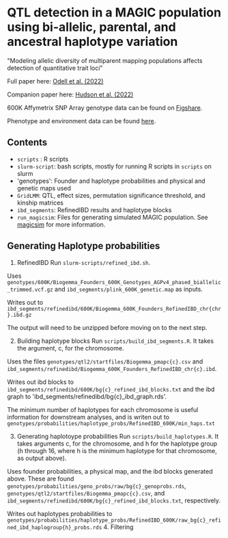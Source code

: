 # QTL detection in a MAGIC population using bi-allelic, parental, and ancestral haplotype variation

"Modeling allelic diversity of multiparent mapping populations affects detection of quantitative trait loci"

Full paper here: [Odell et al. (2022)](https://academic.oup.com/g3journal/article/12/3/jkac011/6509518)

Companion paper here: [Hudson et al. (2022)](https://academic.oup.com/g3journal/article/12/3/jkac013/6520465)

600K Affymetrix SNP Array genotype data can be found on [Figshare](https://figshare.com/articles/dataset/Biogemma_BALANCE_MAGIC_600K_SNP_Genotype_Data/14903262).

Phenotype and environment data can be found [here](https://figshare.com/s/5ee8337defdef63b04ce).

## Contents

- `scripts` : R scripts
- `slurm-script`: bash scripts, mostly for running R scripts in `scripts` on slurm
- 'genotypes': Founder and haplotype probabilities and physical and genetic maps used
- `GridLMM`: QTL, effect sizes, permutation significance threshold, and kinship matrices
- `ibd_segments`: RefinedIBD results and haplotype blocks
- `run_magicsim`: Files for generating simulated MAGIC population. See [magicsim](https://github.com/sarahodell/magicsim) for more information.


## Generating Haplotype probabilities

1. RefinedIBD
Run `slurm-scripts/refined_ibd.sh`.

Uses `genotypes/600K/Biogemma_Founders_600K_Genotypes_AGPv4_phased_biallelic_trimmed.vcf.gz` and `ibd_segments/plink_600K_genetic.map` as inputs.

Writes out to `ibd_segments/refinedibd/600K/Biogemma_600K_Founders_RefinedIBD_chr{chr}.ibd.gz`

The output will need to be unzipped before moving on to the next step.

2. Building haplotype blocks
Run `scripts/build_ibd_segments.R`. It takes the argument, c, for the chromosome.

Uses the files `genotypes/qtl2/startfiles/Biogemma_pmapc{c}.csv` and `ibd_segments/refinedibd/Biogemma_600K_Founders_RefinedIBD_chr{c}.ibd`.

Writes out ibd blocks to `ibd_segments/refinedibd/600K/bg{c}_refined_ibd_blocks.txt` and the ibd graph to 'ibd_segments/refinedibd/bg{c}_ibd_graph.rds'.

The minimum number of haplotypes for each chromosome is useful information for downstream analyses, and is writen out to `genotypes/probabilities/haplotype_probs/RefinedIBD_600K/min_haps.txt`

3. Generating haplotoype probabilities
Run `scripts/build_haplotypes.R`. It takes arguments c, for the chromosome, and h for the haplotype group (h through 16, where h is the minimum haplotype for that chromosome, as output above).

Uses founder probabilities, a physical map, and the ibd blocks generated above. These are found `genotypes/probabilities/geno_probs/raw/bg{c}_genoprobs.rds`, `genotypes/qtl2/startfiles/Biogemma_pmapc{c}.csv`, and `ibd_segments/refinedibd/600K/bg{c}_refined_ibd_blocks.txt`, respectively.

Writes out haplotypes probabilities to `genotypes/probabilities/haplotype_probs/RefinedIBD_600K/raw_bg{c}_refined_ibd_haplogroup{h}_probs.rds`
4. Filtering
